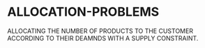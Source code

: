 # ALLOCATION-PROBLEMS
ALLOCATING THE NUMBER OF PRODUCTS TO THE CUSTOMER ACCORDING TO THEIR DEAMNDS WITH A SUPPLY CONSTRAINT.
